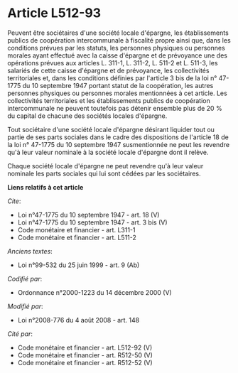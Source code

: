 # Article L512-93

Peuvent être sociétaires d'une société locale d'épargne, les établissements publics de coopération intercommunale à fiscalité
propre ainsi que, dans les conditions prévues par les statuts, les personnes physiques ou personnes morales ayant effectué
avec la caisse d'épargne et de prévoyance une des opérations prévues aux articles L. 311-1, L. 311-2, L. 511-2 et L. 511-3,
les salariés de cette caisse d'épargne et de prévoyance, les collectivités territoriales et, dans les conditions définies par
l'article 3 bis de la loi n° 47-1775 du 10 septembre 1947 portant statut de la coopération, les autres personnes physiques ou
personnes morales mentionnées à cet article. Les collectivités territoriales et les établissements publics de coopération
intercommunale ne peuvent toutefois pas détenir ensemble plus de 20 % du capital de chacune des sociétés locales d'épargne. 

Tout sociétaire d'une société locale d'épargne désirant liquider tout ou partie de ses parts sociales dans le cadre des
dispositions de l'article 18 de la loi n° 47-1775 du 10 septembre 1947 susmentionnée ne peut les revendre qu'à leur valeur
nominale à la société locale d'épargne dont il relève. 

Chaque société locale d'épargne ne peut revendre qu'à leur valeur nominale les parts sociales qui lui sont cédées par les
sociétaires.

**Liens relatifs à cet article**

_Cite_:

  - Loi n°47-1775 du 10 septembre 1947 - art. 18 (V)
  - Loi n°47-1775 du 10 septembre 1947 - art. 3 bis (V)
  - Code monétaire et financier - art. L311-1
  - Code monétaire et financier - art. L511-2

_Anciens textes_:

  - Loi n°99-532 du 25 juin 1999 - art. 9 (Ab)

_Codifié par_:

  - Ordonnance n°2000-1223 du 14 décembre 2000 (V)

_Modifié par_:

  - Loi n°2008-776 du 4 août 2008 - art. 148

_Cité par_:

  - Code monétaire et financier - art. L512-92 (V)
  - Code monétaire et financier - art. R512-50 (V)
  - Code monétaire et financier - art. R512-52 (V)
